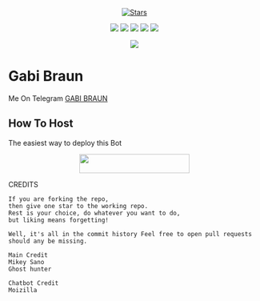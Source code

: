 <p align="center">
    <a href="https://github.com/Toman-Mikey/Gabi/stargazers"><img src="https://img.shields.io/github/stars/Toman-Mikey/Gabi?label=Stars&style=flat-square&logo=github&color=F10070" alt="Stars" /></a>
</p>
<p align="center">
    <a href="https://github.com/Toman-Mikey/Gabi"> <img src="https://img.shields.io/github/repo-size/Toman-Mikey/Gabi?color=orange&logo=github&logoColor=green&style=for-the-badge" /></a>
    <a href="https://github.com/Toman-Mikey/Gabi/commits/prince"> <img src="https://img.shields.io/github/last-commit/Toman-Mikey/Gabi?color=blue&logo=github&logoColor=green&style=for-the-badge" /></a>
    <a href="https://github.com/Toman-Mikey/Gabi/issues"> <img src="https://img.shields.io/github/issues/Toman-Mikey/Gabi?color=blueviolet&logo=github&logoColor=green&style=for-the-badge" /></a>
    <a href="https://github.com/Toman-Mikey/Gabi/network/members"> <img src="https://img.shields.io/github/forks/Toman-Mikey/Gabi?color=red&logo=github&logoColor=green&style=for-the-badge" /></a>  
    <a href="https://pypi.org/project/Telethon/"> <img src="https://img.shields.io/pypi/v/telethon?color=yellow&label=telethon&logo=python&logoColor=green&style=for-the-badge" /></a>
</p>

<p align="center">
  <img src="https://telegra.ph/file/7d984f373347aadaadcd2.jpg">
</p>

# Gabi Braun
Me On Telegram [GABI BRAUN](https://t.me/Gabi_Braun_Robot)

## How To Host
The easiest way to deploy this Bot
<p align="center"><a href="https://heroku.com/deploy?template=https://github.com/Roninopp/KurisuMakise"> <img src="https://img.shields.io/badge/Deploy%20To%20Heroku-black?style=for-the-badge&logo=heroku" width="220" height="38.45"/></a></p>
 
CREDITS
```
If you are forking the repo, 
then give one star to the working repo.
Rest is your choice, do whatever you want to do, 
but liking means forgetting!

Well, it's all in the commit history Feel free to open pull requests should any be missing.

Main Credit
Mikey Sano
Ghost hunter

Chatbot Credit
Moizilla
```
